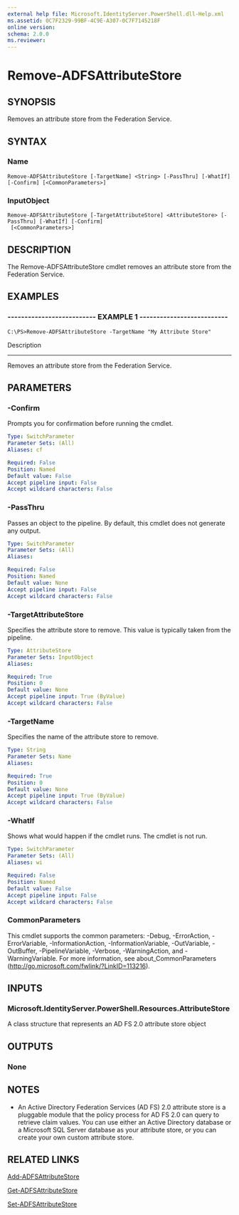 ```yaml
---
external help file: Microsoft.IdentityServer.PowerShell.dll-Help.xml
ms.assetid: 0C7F2329-99BF-4C9E-A307-0C7F7145218F
online version: 
schema: 2.0.0
ms.reviewer:
---
```


# Remove-ADFSAttributeStore

## SYNOPSIS
Removes an attribute store from the Federation Service.

## SYNTAX

### Name
```
Remove-ADFSAttributeStore [-TargetName] <String> [-PassThru] [-WhatIf] [-Confirm] [<CommonParameters>]
```

### InputObject
```
Remove-ADFSAttributeStore [-TargetAttributeStore] <AttributeStore> [-PassThru] [-WhatIf] [-Confirm]
 [<CommonParameters>]
```

## DESCRIPTION
The Remove-ADFSAttributeStore cmdlet removes an attribute store from the Federation Service.

## EXAMPLES

### -------------------------- EXAMPLE 1 --------------------------
```
C:\PS>Remove-ADFSAttributeStore -TargetName "My Attribute Store"
```

Description

-----------

Removes an attribute store from the Federation Service.

## PARAMETERS

### -Confirm
Prompts you for confirmation before running the cmdlet.

```yaml
Type: SwitchParameter
Parameter Sets: (All)
Aliases: cf

Required: False
Position: Named
Default value: False
Accept pipeline input: False
Accept wildcard characters: False
```

### -PassThru
Passes an object to the pipeline.
By default, this cmdlet does not generate any output.

```yaml
Type: SwitchParameter
Parameter Sets: (All)
Aliases: 

Required: False
Position: Named
Default value: None
Accept pipeline input: False
Accept wildcard characters: False
```

### -TargetAttributeStore
Specifies the attribute store to remove.
This value is typically taken from the pipeline.

```yaml
Type: AttributeStore
Parameter Sets: InputObject
Aliases: 

Required: True
Position: 0
Default value: None
Accept pipeline input: True (ByValue)
Accept wildcard characters: False
```

### -TargetName
Specifies the name of the attribute store to remove.

```yaml
Type: String
Parameter Sets: Name
Aliases: 

Required: True
Position: 0
Default value: None
Accept pipeline input: True (ByValue)
Accept wildcard characters: False
```

### -WhatIf
Shows what would happen if the cmdlet runs.
The cmdlet is not run.

```yaml
Type: SwitchParameter
Parameter Sets: (All)
Aliases: wi

Required: False
Position: Named
Default value: False
Accept pipeline input: False
Accept wildcard characters: False
```

### CommonParameters
This cmdlet supports the common parameters: -Debug, -ErrorAction, -ErrorVariable, -InformationAction, -InformationVariable, -OutVariable, -OutBuffer, -PipelineVariable, -Verbose, -WarningAction, and -WarningVariable. For more information, see about_CommonParameters (http://go.microsoft.com/fwlink/?LinkID=113216).

## INPUTS

### Microsoft.IdentityServer.PowerShell.Resources.AttributeStore
A class structure that represents an AD FS 2.0 attribute store object

## OUTPUTS

### None

## NOTES
* An Active Directory Federation Services (AD FS) 2.0 attribute store is a pluggable module that the policy process for AD FS 2.0 can query to retrieve claim values. You can use either an Active Directory database or a Microsoft SQL Server database as your attribute store, or you can create your own custom attribute store.

## RELATED LINKS

[Add-ADFSAttributeStore](./Add-ADFSAttributeStore.md)

[Get-ADFSAttributeStore](./Get-ADFSAttributeStore.md)

[Set-ADFSAttributeStore](./Set-ADFSAttributeStore.md)

